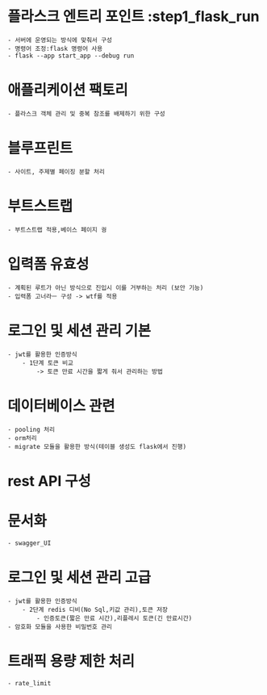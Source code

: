 # 플라스크 엔트리 포인트 :step1_flask_run
    - 서버에 운영되는 방식에 맞춰서 구성
    - 명령어 조정:flask 명령어 사용
    - flask --app start_app --debug run

# 애플리케이션 팩토리
    - 플라스크 객체 관리 및 중복 참조를 배제하기 위한 구성

# 블루프린트
    - 사이트, 주제별 페이징 분할 처리

# 부트스트랩
    - 부트스트랩 적용,베이스 페이지 궝

# 입력폼 유효성
    - 계획된 루트가 아닌 방식으로 진입시 이를 거부하는 처리 (보안 기능)
    - 입력폼 고너라ㅡ 구성 -> wtf를 적용

# 로그인 및 세션 관리 기본
    - jwt를 활용한 인증방식
        - 1단계 토큰 비교
            -> 토큰 만료 시간을 짧게 줘서 관리하는 방법

# 데이터베이스 관련
    - pooling 처리
    - orm처리
    - migrate 모듈을 활용한 방식(테이블 생성도 flask에서 진행)

# rest API 구성


# 문서화
    - swagger_UI

# 로그인 및 세션 관리 고급
    - jwt를 활용한 인증방식
        - 2단계 redis 디비(No Sql,키값 관리),토큰 저장
            - 인증토큰(짧은 만료 시간),리플레시 토큰(긴 만료시간)
    - 암호화 모듈을 사용한 비밀번호 관리

# 트래픽 용량 제한 처리
    - rate_limit